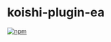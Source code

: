 # koishi-plugin-ea

[![npm](https://img.shields.io/npm/v/koishi-plugin-ea?style=flat-square)](https://www.npmjs.com/package/koishi-plugin-ea)


